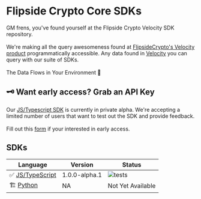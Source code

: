 # Flipside Crypto Core SDKs

GM frens, you've found yourself at the Flipside Crypto Velocity SDK repository.
<br>
<br>
We're making all the query awesomeness found at [FlipsideCrypto's Velocity product](https://app.flipsidecrypto.com) programmatically accessible. Any data found in [Velocity](https://app.flipsidecrypto.com) you can query with our suite of SDKs.
<br>
<br>
The Data Flows in Your Environment 🥳

## 🗝 Want early access? Grab an API Key

Our [JS/Typescript SDK](./js/) is currently in private alpha. We're accepting a limited number of users that want to test out the SDK and provide feedback.
<br>
<br>
Fill out this [form](https://forms.gle/Hii64SznA9B9dhLJ8) if your interested in early access.
<br>

## SDKs

| Language                 | Version       | Status                                                                             |
| ------------------------ | ------------- | ---------------------------------------------------------------------------------- |
| ✅ [JS/TypeScript](./js) | 1.0.0-alpha.1 | ![tests](https://github.com/flipsidecrypto/sdk/actions/workflows/ci.yml/badge.svg) |
| 🏗 [Python](./python/)    | NA            | Not Yet Available                                                                  |
